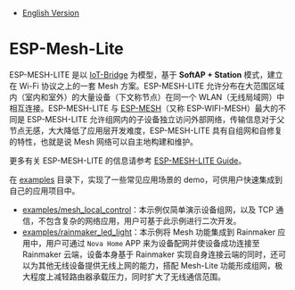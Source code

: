 - [English Version](./README.md)

# ESP-Mesh-Lite

ESP-MESH-LITE 是以 [IoT-Bridge](https://github.com/espressif/esp-iot-bridge) 为模型，基于 **SoftAP + Station** 模式，建立在 Wi-Fi 协议之上的一套 Mesh 方案。ESP-MESH-LITE 允许分布在大范围区域内（室内和室外）的大量设备（下文称节点）在同一个 WLAN（无线局域网）中相互连接。ESP-MESH-LITE 与 [ESP-MESH](https://docs.espressif.com/projects/esp-idf/zh_CN/v5.0/esp32/api-guides/esp-wifi-mesh.html)（又称 ESP-WIFI-MESH）最大的不同是 ESP-MESH-LITE 允许组网内的子设备独立访问外部网络，传输信息对于父节点无感，大大降低了应用层开发难度，ESP-MESH-LITE 具有自组网和自修复的特性，也就是说 Mesh 网络可以自主地构建和维护。

更多有关 ESP-MESH-LITE 的信息请参考 [ESP-MESH-LITE Guide](https://github.com/espressif/esp-mesh-lite/blob/master/components/mesh_lite/User_Guide_CN.md)。

在 [examples](https://github.com/espressif/esp-mesh-lite/blob/master/examples) 目录下，实现了一些常见应用场景的 demo，可供用户快速集成到自己的应用项目中。

- [examples/mesh_local_control](examples/mesh_local_control)：本示例仅简单演示设备组网，以及 TCP 通信，不包含复杂的网络应用，用户可基于此示例进行二次开发。
- [examples/rainmaker_led_light](examples/rainmaker_led_light)：本示例将 Mesh 功能集成到 Rainmaker 应用中，用户可通过 `Nova Home` APP 来为设备配网并使设备成功连接至 Rainmaker 云端，设备本身基于 Rainmaker 实现自身连接云端的同时，还可以为其他无线设备提供无线上网的能力，搭配 Mesh-Lite 功能形成组网，极大程度上减轻路由器承载压力，同时扩大了无线通信范围。
